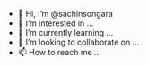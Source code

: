 - 👋 Hi, I’m @sachinsongara
- 👀 I’m interested in ...
- 🌱 I’m currently learning ...
- 💞️ I’m looking to collaborate on ...
- 📫 How to reach me ...

<!---
sachinsongara/sachinsongara is a ✨ special ✨ repository because its `README.md` (this file) appears on your GitHub profile.
You can click the Preview link to take a look at your changes.
--->

